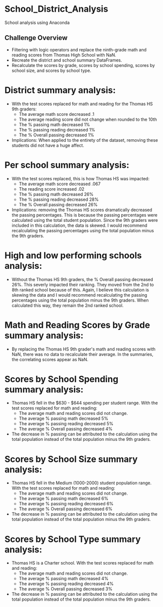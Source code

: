 # School_District_Analysis
School analysis using Anaconda

## Challenge Overview
- Filtering with logic operators and replace the ninth-grade math and reading scores from Thomas High School with NaN.
- Recreate the district and school summary DataFrames.
- Recalculate the scores by grade, scores by school spending, scores by school size, and scores by school type.

# District summary analysis:
- With the test scores replaced for math and reading for the Thomas HS 9th graders:
    - The average math score decreased .1
    - The average reading score did not change when rounded to the 10th
    - The % passing math decreased 1%
    - The % passing reading decreased 1%
    - The % Overall passing decreased 1%
- Implications: When applied to the entirety of the dataset, removing these students did not have a huge affect.

# Per school summary analysis:
- With the test scores replaced, this is how Thomas HS was impacted:
    - The average math score decreased .067
    - The reading score increased .02
    - The % passing math decreased 26%
    - The % passing reading decreased 28%
    - The % Overall passing decreased 26%
- Implications: removing the Thomas HS scores dramatically decreased the passing percentages. This is because the passing percentages were calculated using the total student population. Since the 9th graders were included in this calculation, the data is skewed. I would recommend recalculating the passing percentages using the total population minus the 9th graders.

# High and low performing schools analysis:
- Without the Thomas HS 9th graders, the % Overall passing decreased 26%. This severly impacted their ranking. They moved from the 2nd to 8th ranked school because of this. Again, I believe this calculation is skewing the data and I would recommend recalculating the passing percentages using the total population minus the 9th graders. When calculated this way, they remain the 2nd ranked school.

# Math and Reading Scores by Grade summary analysis:
- By replacing the Thomas HS 9th grader's math and reading scores with NaN, there was no data to recalculate their average. In the summaries, the correlating scores appear as NaN.

# Scores by School Spending summary analysis:
- Thomas HS fell in the $630 - $644 spending per student range. With the test scores replaced for math and reading:
    - The average math and reading scores did not change.
    - The average % passing math decreased 5%
    - The average % passing reading decreased 5%
    - The average % Overall passing decreased 4%
- The decrease in % passing can be attributed to the calculation using the total population instead of the total population minus the 9th graders.

# Scores by School Size summary analysis:
- Thomas HS fell in the Medium (1000-2000) student population range. With the test scores replaced for math and reading:
    - The average math and reading scores did not change.
    - The average % passing math decreased 6%
    - The average % passing reading decreased 6%
    - The average % Overall passing decreased 6%
- The decrease in % passing can be attributed to the calculation using the total population instead of the total population minus the 9th graders.

# Scores by School Type summary analysis:
- Thomas HS is a Charter school. With the test scores replaced for math and reading:
    - The average math and reading scores did not change.
    - The average % passing math decreased 4%
    - The average % passing reading decreased 4%
    - The average % Overall passing decreased 3%
- The decrease in % passing can be attributed to the calculation using the total population instead of the total population minus the 9th graders.